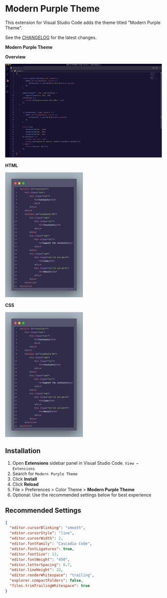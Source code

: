 # Modern Purple Theme

This extension for Visual Studio Code adds the theme titled "Modern Purple Theme".

See the [CHANGELOG](CHANGELOG.md) for the latest changes.

**Modern Purple Theme**

**Overview**

<img src="images/Overview_example.png" width="600" height="300">

**HTML**

<img src="images/HTML_example.png" width="250" height="400">

**CSS**

<img src="images/HTML_example.png" width="250" height="400">

## Installation

1. Open **Extensions** sidebar panel in Visual Studio Code. `View → Extensions`
2. Search for `Modern Purple Theme`
3. Click **Install**
4. Click **Reload**
5. File > Preferences > Color Theme > **Modern Purple Theme**
6. Optional: Use the recommended settings below for best experience

## Recommended Settings

```json
{
  "editor.cursorBlinking": "smooth",
  "editor.cursorStyle": "line",
  "editor.cursorWidth": 2,
  "editor.fontFamily": "Cascadia Code",
  "editor.fontLigatures": true,
  "editor.fontSize": 13,
  "editor.fontWeight": "450",
  "editor.letterSpacing": 0.7,
  "editor.lineHeight": 22,
  "editor.renderWhitespace": "trailing",
  "explorer.compactFolders": false,
  "files.trimTrailingWhitespace": true
}
```
